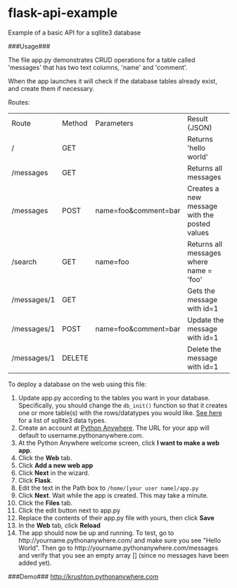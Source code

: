 flask-api-example
=================

Example of a basic API for a sqllite3 database

###Usage###

The file app.py demonstrates CRUD operations for a table called 'messages' that has two text columns, 'name' and 'comment'.

When the app launches it will check if the database tables already exist, and create them if necessary.

Routes:
<table>
	<tr><td>Route</td><td>Method</td><td>Parameters</td><td>Result (JSON)</td></tr>
	<tr><td>/</td><td>GET</td><td></td><td>Returns 'hello world'</td>
	<tr><td>/messages</td><td>GET</td><td></td><td>Returns all messages</td>
	<tr><td>/messages</td><td>POST</td><td>name=foo&comment=bar</td><td>Creates a new message with the posted values</td></tr>
	<tr><td>/search</td><td>GET</td><td>name=foo</td><td>Returns all messages where name = 'foo'</td></tr>
	<tr><td>/messages/1</td><td>GET</td><td></td><td>Gets the message with id=1</td></tr>
	<tr><td>/messages/1</td><td>POST</td><td>name=foo&comment=bar</td><td>Update the message with id=1</td></tr>
	<tr><td>/messages/1</td><td>DELETE</td><td></td><td>Delete the message with id=1</td></tr>
</table>

To deploy a database on the web using this file:
<ol>
	<li>Update app.py according to the tables you want in your database. Specifically, you should change the <code>db_init()</code> function so that it creates one or more table(s) with the rows/datatypes you would like. <a href="http://www.sqlite.org/datatype3.html">See here</a> for a list of sqllite3 data types.</li>
	<li>Create an account at <a href="https://www.pythonanywhere.com">Python Anywhere</a>. The URL for your app will default to username.pythonanywhere.com.</li>
	<li>At the Python Anywhere welcome screen, click <b>I want to make a web app</b>.</li>
	<li>Click the <b>Web</b> tab.</li>
	<li>Click <b>Add a new web app</b></li>
	<li>Click <b>Next</b> in the wizard.</li>
	<li>Click <b>Flask</b>.</li>
	<li>Edit the text in the Path box to <code>/home/[your user name]/app.py</code></li>
	<li>Click <b>Next</b>. Wait while the app is created. This may take a minute.</li>
	<li>Click the <b>Files</b> tab.</li>
	<li>Click the edit button next to app.py</li>
	<li>Replace the contents of their app.py file with yours, then click <b>Save</b></li>
	<li>In the <b>Web</b> tab, click <b>Reload</b></li>
	<li>The app should now be up and running. To test, go to http://yourname.pythonanywhere.com/ and make sure you see "Hello World". Then go to http://yourname.pythonanywhere.com/messages and verify that you see an empty array [] (since no messages have been added yet).</li>
</ol>

###Demo###
http://krushton.pythonanywhere.com